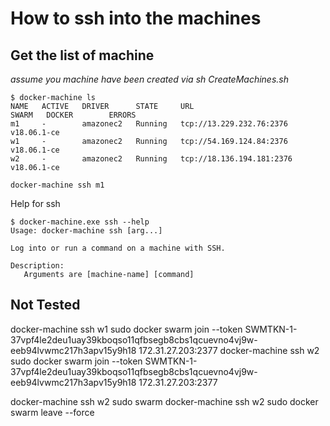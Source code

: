 # How to ssh into the machines

## Get the list of machine

*assume you machine have been created via sh CreateMachines.sh*

```
$ docker-machine ls
NAME   ACTIVE   DRIVER      STATE     URL                         SWARM   DOCKER        ERRORS
m1     -        amazonec2   Running   tcp://13.229.232.76:2376            v18.06.1-ce
w1     -        amazonec2   Running   tcp://54.169.124.84:2376            v18.06.1-ce
w2     -        amazonec2   Running   tcp://18.136.194.181:2376           v18.06.1-ce
```

```
docker-machine ssh m1
```


Help for ssh
```
$ docker-machine.exe ssh --help
Usage: docker-machine ssh [arg...]

Log into or run a command on a machine with SSH.

Description:
   Arguments are [machine-name] [command]

```


## Not Tested
docker-machine ssh w1 sudo docker swarm join --token SWMTKN-1-37vpf4le2deu1uay39kboqso11qfbsegb8cbs1qcuevno4vj9w-eeb94lvwmc217h3apv15y9h18 172.31.27.203:2377
docker-machine ssh w2 sudo docker swarm join --token SWMTKN-1-37vpf4le2deu1uay39kboqso11qfbsegb8cbs1qcuevno4vj9w-eeb94lvwmc217h3apv15y9h18 172.31.27.203:2377

docker-machine ssh w2 sudo swarm
docker-machine ssh w2 sudo docker swarm leave --force